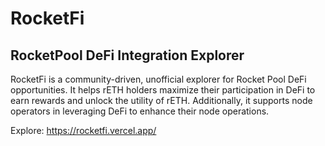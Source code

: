 # RocketFi 

## RocketPool DeFi Integration Explorer

RocketFi is a community-driven, unofficial explorer for Rocket Pool DeFi opportunities. It helps rETH holders maximize their participation in DeFi to earn rewards and unlock the utility of rETH. Additionally, it supports node operators in leveraging DeFi to enhance their node operations.

Explore: https://rocketfi.vercel.app/
